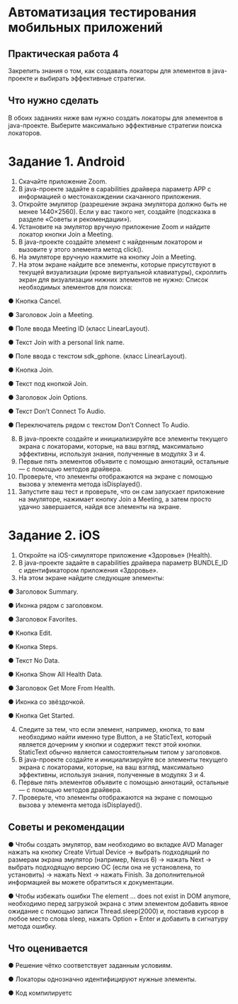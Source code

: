 # Автоматизация тестирования мобильных приложений

## Практическая работа 4 

Закрепить знания о том, как создавать локаторы для элементов в java-проекте
и выбирать эффективные стратегии.

## Что нужно сделать

В обоих заданиях ниже вам нужно создать локаторы для элементов в
java-проекте. Выберите максимально эффективные стратегии поиска
локаторов.

# Задание 1. Android

1. Скачайте приложение Zoom.
2. В java-проекте задайте в capabilities драйвера параметр APP с
информацией о местонахождении скачанного приложения.
3. Откройте эмулятор (разрешение экрана эмулятора должно быть не
менее 1440×2560). Если у вас такого нет, создайте (подсказка в разделе
«Советы и рекомендации»).
4. Установите на эмулятор вручную приложение Zoom и найдите локатор
кнопки Join a Meeting.
5. В java-проекте создайте элемент с найденным локатором и вызовите у
этого элемента метод click().
6. На эмуляторе вручную нажмите на кнопку Join a Meeting.
7. На этом экране найдите все элементы, которые присутствуют в текущей
визуализации (кроме виртуальной клавиатуры), скроллить экран для
визуализации нижних элементов не нужно:
Список необходимых элементов для поиска:
 
  ● Кнопка Cancel.
  
  ● Заголовок Join a Meeting.
  
  ● Поле ввода Meeting ID (класс LinearLayout).
  
  ● Текст Join with a personal link name.
  
  ● Поле ввода с текстом sdk_gphone. (класс LinearLayout).
  
  ● Кнопка Join.
  
  ● Текст под кнопкой Join.
  
  ● Заголовок Join Options.
  
  ● Текст Don’t Connect To Audio.
  
  ● Переключатель рядом с текстом Don’t Connect To Audio.
  
8. В java-проекте создайте и инициализируйте все элементы текущего
экрана с локаторами, которые, на ваш взгляд, максимально
эффективны, используя знания, полученные в модулях 3 и 4.
9. Первые пять элементов объявите с помощью аннотаций, остальные — с
помощью методов драйвера.
10. Проверьте, что элементы отображаются на экране с помощью вызова у
элемента метода isDisplayed().
11. Запустите ваш тест и проверьте, что он сам запускает приложение на
эмуляторе, нажимает кнопку Join a Meeting, а затем просто удачно
завершается, найдя все элементы на экране.

# Задание 2. iOS

1. Откройте на iOS-симуляторе приложение «Здоровье» (Health).
2. В java-проекте задайте в capabilities драйвера параметр BUNDLE_ID с
идентификатором приложения «Здоровье».
3. На этом экране найдите следующие элементы:

  ● Заголовок Summary.
  
  ● Иконка рядом с заголовком.
  
  ● Заголовок Favorites.
  
  ● Кнопка Edit.
  
  ● Кнопка Steps.
  
  ● Текст No Data.
  
  ● Кнопка Show All Health Data.
  
  ● Заголовок Get More From Health.
  
  ● Иконка со звёздочкой.
  
  ● Кнопка Get Started.
  
4. Следите за тем, что если элемент, например, кнопка, то вам необходимо
найти именно type Button, а не StaticText, который является дочерним у
кнопки и содержит текст этой кнопки. StaticText обычно является
самостоятельным типом у заголовков.
5. В java-проекте создайте и инициализируйте все элементы текущего
экрана с локаторами, которые, на ваш взгляд, максимально
эффективны, используя знания, полученные в модулях 3 и 4.
6. Первые пять элементов объявите с помощью аннотаций, остальные — с
помощью методов драйвера.
7. Проверьте, что элементы отображаются на экране с помощью вызова у
элемента метода isDisplayed().

## Советы и рекомендации

  ● Чтобы создать эмулятор, вам необходимо во вкладке AVD Manager
нажать на кнопку Create Virtual Device → выбрать подходящий по
размерам экрана эмулятор (например, Nexus 6) → нажать Next →
выбрать подходящую версию ОС (если она не установлена, то
установить) → нажать Next → нажать Finish. За дополнительной
информацией вы можете обратиться к документации.

  ● Чтобы избежать ошибки The element … does not exist in DOM anymore,
необходимо перед загрузкой экрана с этим элементом добавить явное
ожидание с помощью записи Thread.sleep(2000) и, поставив курсор в
любое место слова sleep, нажать Option + Enter и добавить в сигнатуру
метода ошибку.

## Что оценивается

  ● Решение чётко соответствует заданным условиям.
  
  ● Локаторы однозначно идентифицируют нужные элементы.
  
  ● Код компилируетс
